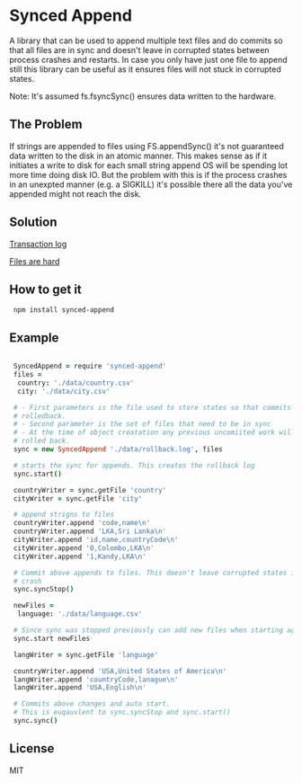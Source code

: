 # Synced Append

A library that can be used to append multiple text files and do commits so that all files are in sync and doesn't leave in corrupted states between process crashes and restarts. In case you only
have just one file to append still this library can be useful as it ensures files will not stuck
in corrupted states.

Note: It's assumed fs.fsyncSync() ensures data written to the hardware.

## The Problem

If strings are appended to files using FS.appendSync() it's not guaranteed data written
to the disk in an atomic manner. This makes sense as if it initiates a write to disk for
each small string append OS will be spending lot more time doing disk IO. But the problem with
this is if the process crashes in an unexpted manner (e.g. a SIGKILL) it's possible there
all the data you've appended might not reach the disk.

## Solution

[Transaction log](https://en.wikipedia.org/wiki/Transaction_log)

[Files are hard](http://danluu.com/file-consistency/)

## How to get it

```
 npm install synced-append
```

## Example

```coffeescript

 SyncedAppend = require 'synced-append'
 files =
  country: './data/country.csv'
  city: './data/city.csv'

 # - First parameters is the file used to store states so that commits can be
 # rolledback.
 # - Second parameter is the set of files that need to be in sync
 # - At the time of object creatation any previous uncomiited work will be
 # rolled back.
 sync = new SyncedAppend './data/rollback.log', files

 # starts the sync for appends. This creates the rollback log
 sync.start()

 countryWriter = sync.getFile 'country'
 cityWriter = sync.getFile 'city'

 # append strigns to files
 countryWriter.append 'code,name\n'
 countryWriter.append 'LKA,Sri Lanka\n'
 cityWriter.append 'id,name,countryCode\n'
 cityWriter.append '0,Colombo,LKA\n'
 cityWriter.append '1,Kandy,LKA\n'

 # Commit above appends to files. This doesn't leave corrupted states in case of
 # crash
 sync.syncStop()

 newFiles =
  language: './data/language.csv'

 # Since sync was stopped previously can add new files when starting again
 sync.start newFiles

 langWriter = sync.getFile 'language'

 countryWriter.append 'USA,United States of America\n'
 langWriter.append 'countryCode,lanague\n'
 langWriter.append 'USA,English\n'

 # Commits above changes and auto start.
 # This is euqauvlent to sync.syncStop and sync.start()
 sync.sync()

```

## License

MIT
